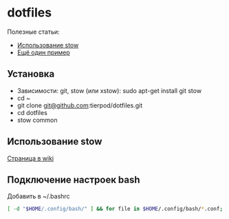 # dotfiles
Полезные статьи:
 * [Использование stow](http://taihen.org/managing-dotfiles-with-gnu-stow/)
 * [Ещё один пример](http://kianmeng.org/blog/2014/03/08/using-gnu-stow-to-manage-your-dotfiles/)

## Установка
 * Зависимости: git, stow (или xstow): sudo apt-get install git stow
 * cd ~
 * git clone git@github.com:tierpod/dotfiles.git
 * cd dotfiles
 * stow common

## Использование stow
[Страница в wiki](https://github.com/tierpod/dotfiles/wiki/stow)

## Подключение настроек bash
Добавить в ~/.bashrc
```bash
[ -d "$HOME/.config/bash/" ] && for file in $HOME/.config/bash/*.conf; do . $file; done]
```
